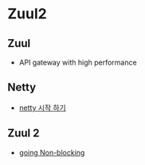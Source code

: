 # Zuul2

## Zuul 
  - API gateway with high performance

## Netty
  - [netty 시작 하기](http://hatemogi.github.io/netty-startup/#1)

## Zuul 2
  - [going Non-blocking](https://arthur.gonigberg.com/2017/10/02/zuul-2-non-blocking/)
